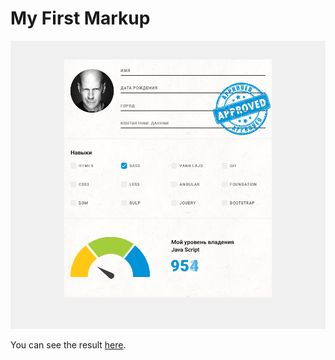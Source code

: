 # My First Markup

![layout](./assets/form.png)

You can see the result [here](https://ariarzer.github.io/test-markup/).
